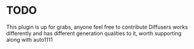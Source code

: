 # TODO

This plugin is up for grabs, anyone feel free to contribute
Diffusers works differently and has different generation qualities to it, worth supporting along with auto1111